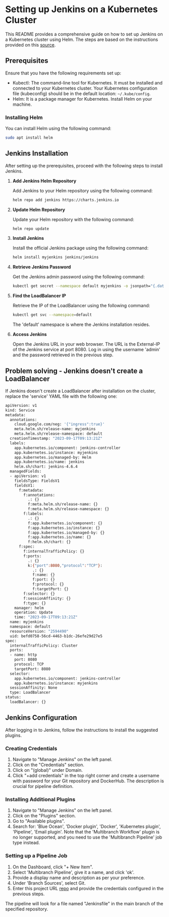 # Setting up Jenkins on a Kubernetes Cluster

This README provides a comprehensive guide on how to set up Jenkins on a Kubernetes cluster using Helm. The steps are based on the instructions provided on this [source](https://sweetcode.io/how-to-setup-jenkins-ci-cd-pipeline-on-kubernetes-cluster-with-helm/).

## Prerequisites

Ensure that you have the following requirements set up:

- Kubectl: The command-line tool for Kubernetes. It must be installed and connected to your Kubernetes cluster. Your Kubernetes configuration file (kubeconfig) should be in the default location: `~/.kube/config`.
- Helm: It is a package manager for Kubernetes. Install Helm on your machine.

### Installing Helm

You can install Helm using the following command:

```bash
sudo apt install helm
```

## Jenkins Installation

After setting up the prerequisites, proceed with the following steps to install Jenkins.

1. **Add Jenkins Helm Repository**

   Add Jenkins to your Helm repository using the following command:

   ```bash
   helm repo add jenkins https://charts.jenkins.io
   ```

2. **Update Helm Repository**

   Update your Helm repository with the following command:

   ```bash
   helm repo update
   ```

3. **Install Jenkins**

   Install the official Jenkins package using the following command:

   ```bash
   helm install myjenkins jenkins/jenkins
   ```

4. **Retrieve Jenkins Password**

   Get the Jenkins admin password using the following command:

   ```bash
   kubectl get secret --namespace default myjenkins -o jsonpath="{.data.jenkins-admin-password}" | base64 --decode
   ```

5. **Find the LoadBalancer IP**

   Retrieve the IP of the LoadBalancer using the following command:

   ```bash
   kubectl get svc --namespace=default
   ```

   The 'default' namespace is where the Jenkins installation resides.

6. **Access Jenkins**

   Open the Jenkins URL in your web browser. The URL is the External-IP of the Jenkins service at port 8080. Log in using the username 'admin' and the password retrieved in the previous step.

## Problem solving - Jenkins doesn't create a LoadBalancer

   If Jenkins doesn't create a LoadBalancer after installation on the cluster, replace the 'service' YAML file with the following one:

   ```bash
   apiVersion: v1
   kind: Service
   metadata:
     annotations:
       cloud.google.com/neg: '{"ingress":true}'
       meta.helm.sh/release-name: myjenkins
       meta.helm.sh/release-namespace: default
     creationTimestamp: "2023-09-17T09:13:21Z"
     labels:
       app.kubernetes.io/component: jenkins-controller
       app.kubernetes.io/instance: myjenkins
       app.kubernetes.io/managed-by: Helm
       app.kubernetes.io/name: jenkins
       helm.sh/chart: jenkins-4.6.4
     managedFields:
     - apiVersion: v1
       fieldsType: FieldsV1
       fieldsV1:
         f:metadata:
           f:annotations:
             .: {}
             f:meta.helm.sh/release-name: {}
             f:meta.helm.sh/release-namespace: {}
           f:labels:
             .: {}
             f:app.kubernetes.io/component: {}
             f:app.kubernetes.io/instance: {}
             f:app.kubernetes.io/managed-by: {}
             f:app.kubernetes.io/name: {}
             f:helm.sh/chart: {}
         f:spec:
           f:internalTrafficPolicy: {}
           f:ports:
             .: {}
             k:{"port":8080,"protocol":"TCP"}:
               .: {}
               f:name: {}
               f:port: {}
               f:protocol: {}
               f:targetPort: {}
           f:selector: {}
           f:sessionAffinity: {}
           f:type: {}
       manager: helm
       operation: Update
       time: "2023-09-17T09:13:21Z"
     name: myjenkins
     namespace: default
     resourceVersion: "2594490"
     uid: befd0758-56cd-4463-b1dc-26efe29d27e5
   spec:
     internalTrafficPolicy: Cluster
     ports:
     - name: http
       port: 8080
       protocol: TCP
       targetPort: 8080
     selector:
       app.kubernetes.io/component: jenkins-controller
       app.kubernetes.io/instance: myjenkins
     sessionAffinity: None
     type: LoadBalancer
   status:
     loadBalancer: {}
   
   ```


## Jenkins Configuration

After logging in to Jenkins, follow the instructions to install the suggested plugins. 

### Creating Credentials

1. Navigate to "Manage Jenkins" on the left panel.
2. Click on the "Credentials" section.
3. Click on "(global)" under Domain.
4. Click "+add credentials" in the top right corner and create a username with password for your Git repository and DockerHub. The description is crucial for pipeline definition.

### Installing Additional Plugins

1. Navigate to "Manage Jenkins" on the left panel.
2. Click on the "Plugins" section.
3. Go to "Available plugins".
4. Search for: 'Blue Ocean', 'Docker plugin', 'Docker', 'Kubernetes plugin', 'Pipeline', 'Email plugin'. Note that the 'Multibranch Workflow' plugin is no longer supported, and you need to use the 'Multibranch Pipeline' job type instead.

### Setting up a Pipeline Job

1. On the Dashboard, click "+ New Item".
2. Select 'Multibranch Pipeline', give it a name, and click 'ok'.
3. Provide a display name and description as per your preference.
4. Under 'Branch Sources', select Git.
5. Enter this project URL [repo](https://github.com/MadMax-G/final_project.git) and provide the credentials configured in the previous steps.

The pipeline will look for a file named "Jenkinsfile" in the main branch of the specified repository.
